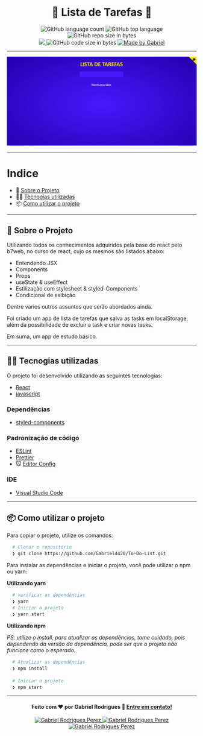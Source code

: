 <h1 align="center">
  📑 Lista de Tarefas 📑
</h1>

<p align="center">
   <img alt="GitHub language count" src="https://img.shields.io/github/languages/count/Gabriel4420/To-Do-List">

  <img alt="GitHub top language" src="https://img.shields.io/github/languages/top/Gabriel4420/To-Do-List?logo=html">

  <img alt="GitHub repo size in bytes" src="https://img.shields.io/github/repo-size/Gabriel4420/To-Do-List?color=green">

  <br>
  
  <a href="https://www.codacy.com/manual/Gabriel4420/To-Do-List?utm_source=github.com&amp;utm_medium=referral&amp;utm_content=Gabriel4420/To-Do-List&amp;utm_campaign=Badge_Grade">
    <img src="https://app.codacy.com/project/badge/Grade/6dd6b46abeb14e99935a2b9ac5c6ede2"/>
  </a>
  
  <img alt="GitHub code size in bytes" src="https://img.shields.io/github/last-commit/Gabriel4420/To-Do-List">


  <a href="https://www.linkedin.com/in/gabriel-rodrigues-perez-2069b072/">
    <img alt="Made by Gabriel" src="https://img.shields.io/badge/made%20by-Gabriel-%2304D361">
  </a>
</p>

---

<p align="center">
  <img alt="Gif da Aplicação" src="./HomeApp.png" />
</p>

---

# Indice

- :rocket: [Sobre o Projeto](#rocket-sobre-o-projeto)
- 👨‍💻️ [Tecnogias utilizadas](#%EF%B8%8F-tecnogias-utilizadas)
- 📦️ [Como utilizar o projeto](#%EF%B8%8F-como-utilizar-o-projeto)
---

## :rocket: Sobre o Projeto

Utilizando todos os conhecimentos adquiridos pela base do react pelo b7web, no curso de react, cujo os mesmos são listados abaixo:

<ul>
    <li>Entendendo JSX</li>
    <li>Components</li>
    <li>Props</li>
    <li>useState & useEffect</li>
    <li>Estilização com stylesheet & styled-Components</li>
    <li>Condicional de exibição</li>
</ul>

Dentre varios outros assuntos que serão abordados ainda.

Foi criado um app de lista de tarefas que salva as tasks em localStorage, além da possibilidade de excluir a task e criar novas tasks.

Em suma, um app de estudo básico.

---

## 👨‍💻️ Tecnogias utilizadas

O projeto foi desenvolvido utilizando as seguintes tecnologias:

- [React](https://b7web.com.br)
- [javascript](https://b7web.com.br)



### Dependências

  - [styled-components](https://styled-components.com/docs/basics)


### Padronização de código

  - [ESLint](https://eslint.org/)
  - [Prettier](https://prettier.io/)
  - :mouse: [Editor Config](https://editorconfig.org/)

### IDE

  - [Visual Studio Code](https://code.visualstudio.com/)

---

## 📦️ Como utilizar o projeto

Para copiar o projeto, utilize os comandos:

```bash
  # Clonar o repositório
  ❯ git clone https://github.com/Gabriel4420/To-Do-List.git

```
Para instalar as dependências e iniciar o projeto, você pode utilizar o npm ou yarn:

**Utilizando yarn**

```bash
  # verificar as dependências
  ❯ yarn
  # Iniciar o projeto
  ❯ yarn start
```

**Utilizando npm**

*PS: utilize o install, para atualizar as dependências, tome cuidado, pois dependendo da versão da dependência, pode ser que o projeto não funcione como o esperado.*

```bash
  # Atualizar as dependências
  ❯ npm install

  # Iniciar o projeto
  ❯ npm start
```

---

<h4 align="center">
  Feito com ❤️ por Gabriel Rodrigues 👋️ <a href="mailto:gabriel_rodrigues_perez@hotmail.com">Entre em contato!</a>
</h4>

<p align="center">

  <a href="https://www.linkedin.com/in/gabriel-rodrigues-perez-2069b072/">
    <img alt="Gabriel Rodrigues Perez" src="https://img.shields.io/badge/LinkedIn-Gabriel_Rodrigues-0e76a8?style=flat&logoColor=white&logo=linkedin">
  </a>
  <a href="https://www.facebook.com/gabriel.rodrigues.perez">
    <img alt="Gabriel Rodrigues Perez" src="https://img.shields.io/badge/Facebook-Gabriel_Rodrigues-1778F2?style=flat&logoColor=white&logo=facebook">
  </a>
  <a href="https://www.instagram.com/gabriel_rodrigues_perez/">
    <img alt="Gabriel Rodrigues Perez" src="https://img.shields.io/badge/Instagram-@gabriel4420-833AB4?style=flat&logoColor=white&logo=instagram">
  </a>
  
  
</p>
